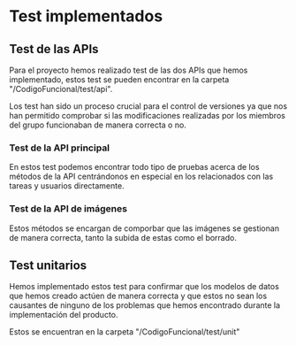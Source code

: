 # Test implementados

## Test de las APIs
Para el proyecto hemos realizado test de las dos APIs que hemos implementado, estos test se pueden encontrar en la carpeta "/CodigoFuncional/test/api".

Los test han sido un proceso crucial para el control de versiones ya que nos han permitido comprobar si las modificaciones realizadas por los miembros del grupo funcionaban de manera correcta o no.

### Test de la API principal
En estos test podemos encontrar todo tipo de pruebas acerca de los métodos de la API centrándonos en especial en los relacionados con las tareas y usuarios directamente.

### Test de la API de imágenes
Estos métodos se encargan de comporbar que las imágenes se gestionan de manera correcta, tanto la subida de estas como el borrado.


## Test unitarios
Hemos implementado estos test para confirmar que los modelos de datos que hemos creado actúen de manera correcta y que estos no sean los causantes de ninguno de los problemas que hemos encontrado durante la implementación del producto.

Estos se encuentran en la carpeta "/CodigoFuncional/test/unit"